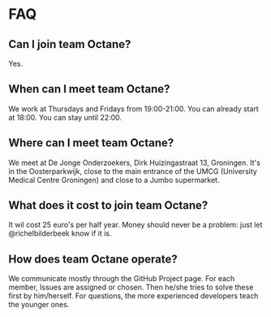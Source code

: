 # FAQ

## Can I join team Octane?

Yes.

## When can I meet team Octane?

We work at Thursdays and Fridays from 19:00-21:00.
You can already start at 18:00.
You can stay until 22:00.

## Where can I meet team Octane?

We meet at De Jonge Onderzoekers, Dirk Huizingastraat 13, Groningen.
It's in the Oosterparkwijk, close to the main entrance of the
UMCG (University Medical Centre Groningen) and close 
to a Jumbo supermarket.

## What does it cost to join team Octane?

It wil cost 25 euro's per half year. Money should never be a problem:
just let @richelbilderbeek know if it is.

## How does team Octane operate?

We communicate mostly through the GitHub Project page.
For each member, Issues are assigned or chosen.
Then he/she tries to solve these first by him/herself.
For questions, the more experienced developers teach the younger ones.
